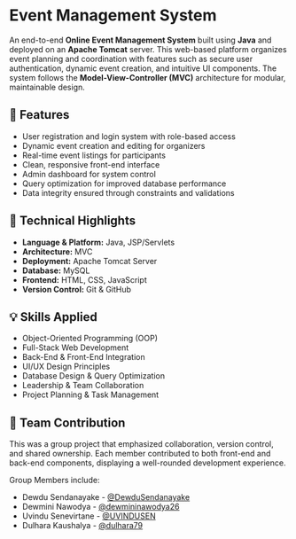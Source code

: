 # Event Management System

An end-to-end **Online Event Management System** built using **Java** and deployed on an **Apache Tomcat** server. This web-based platform organizes event planning and coordination with features such as secure user authentication, dynamic event creation, and intuitive UI components. The system follows the **Model-View-Controller (MVC)** architecture for modular, maintainable design.


## 🚀 Features
- User registration and login system with role-based access
- Dynamic event creation and editing for organizers
- Real-time event listings for participants
- Clean, responsive front-end interface
- Admin dashboard for system control
- Query optimization for improved database performance
- Data integrity ensured through constraints and validations

## 🧠 Technical Highlights
- **Language & Platform:** Java, JSP/Servlets
- **Architecture:** MVC
- **Deployment:** Apache Tomcat Server
- **Database:** MySQL
- **Frontend:** HTML, CSS, JavaScript
- **Version Control:** Git & GitHub

## 💡 Skills Applied
- Object-Oriented Programming (OOP)
- Full-Stack Web Development
- Back-End & Front-End Integration
- UI/UX Design Principles
- Database Design & Query Optimization
- Leadership & Team Collaboration
- Project Planning & Task Management

## 👥 Team Contribution
This was a group project that emphasized collaboration, version control, and shared ownership. Each member contributed to both front-end and back-end components, displaying a well-rounded development experience.

Group Members include:
- Dewdu Sendanayake - [@DewduSendanayake](https://github.com/DewduSendanayake)
- Dewmini Nawodya - [@dewmininawodya26](https://github.com/dewmininawodya26)
- Uvindu Senevirtane - [@UVINDUSEN](https://github.com/UVINDUSEN)
- Dulhara Kaushalya - [@dulhara79](https://github.com/dulhara79)


